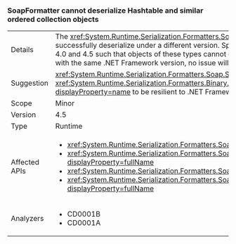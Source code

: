 ### SoapFormatter cannot deserialize Hashtable and similar ordered collection objects

|   |   |
|---|---|
|Details|The <xref:System.Runtime.Serialization.Formatters.Soap.SoapFormatter?displayProperty=name> does not guarantee that objects serialized under one .NET Framework version will successfully deserialize under a different version. Specifically, some ordered collections (like <xref:System.Collections.Hashtable?displayProperty=name>) added members between 4.0 and 4.5 such that objects of these types cannot deserialize with .NET 4.0 if they were serialzied with .NET 4.5. Note that if the serialized data is both serialized and deserialized with the same .NET Framework version, no issue will occur.|
|Suggestion|<xref:System.Runtime.Serialization.Formatters.Soap.SoapFormatter?displayProperty=name> serialization should be replaced with <xref:System.Runtime.Serialization.Formatters.Binary.BinaryFormatter?displayProperty=name> serialization or <xref:System.Runtime.Serialization.NetDataContractSerializer?displayProperty=name> to be resilient to .NET Framework changes.|
|Scope|Minor|
|Version|4.5|
|Type|Runtime|
|Affected APIs|<ul><li><xref:System.Runtime.Serialization.Formatters.Soap.SoapFormatter.Serialize(System.IO.Stream%2CSystem.Object)?displayProperty=fullName></li><li><xref:System.Runtime.Serialization.Formatters.Soap.SoapFormatter.Serialize(System.IO.Stream%2CSystem.Object%2CSystem.Runtime.Remoting.Messaging.Header%5B%5D)?displayProperty=fullName></li><li><xref:System.Runtime.Serialization.Formatters.Soap.SoapFormatter.Deserialize(System.IO.Stream)?displayProperty=fullName></li><li><xref:System.Runtime.Serialization.Formatters.Soap.SoapFormatter.Deserialize(System.IO.Stream%2CSystem.Runtime.Remoting.Messaging.HeaderHandler)?displayProperty=fullName></li></ul>|
|Analyzers|<ul><li>CD0001B</li><li>CD0001A</li></ul>|

